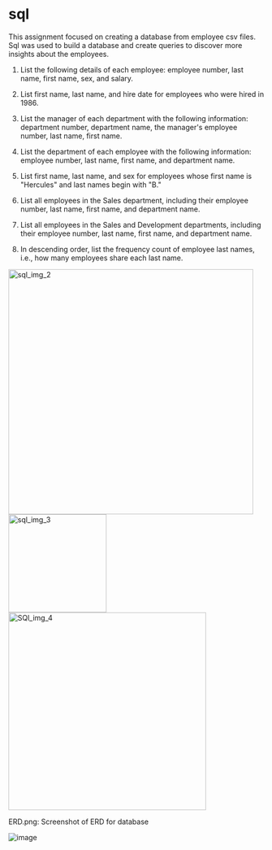 # sql
This assignment focused on creating a database from employee csv files. Sql was used to build a database and create queries to discover more insights about the employees.

1. List the following details of each employee: employee number, last name, first name, sex, and salary.

2. List first name, last name, and hire date for employees who were hired in 1986.

3. List the manager of each department with the following information: department number, department name, the manager's employee number, last name, first name.

4. List the department of each employee with the following information: employee number, last name, first name, and department name.

5. List first name, last name, and sex for employees whose first name is "Hercules" and last names begin with "B."

6. List all employees in the Sales department, including their employee number, last name, first name, and department name.

7. List all employees in the Sales and Development departments, including their employee number, last name, first name, and department name.

8. In descending order, list the frequency count of employee last names, i.e., how many employees share each last name.

<img width="482" alt="sql_img_2" src="https://user-images.githubusercontent.com/46588030/138524096-b940aa99-2234-420b-bbae-35b5a5938153.png">


<img width="193" alt="sql_img_3" src="https://user-images.githubusercontent.com/46588030/138524614-cd205ab2-2695-4b05-b1a6-ffc7860926ec.png">


<img width="389" alt="SQl_img_4" src="https://user-images.githubusercontent.com/46588030/138524631-64ce6c84-4007-4470-807a-79d0a875819f.png">



ERD.png: Screenshot of ERD for database

![image](https://user-images.githubusercontent.com/46588030/137268879-a5c39dea-301a-47ac-82fb-0ef1b01aa277.png)

